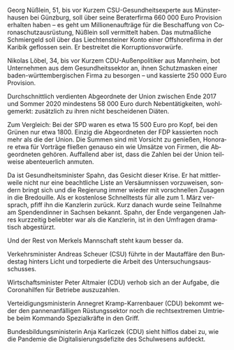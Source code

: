 Ge­org Nüß­lein, 51, bis vor Kur­zem CSU-Ge­sund­heits­ex­per­te aus Müns­ter­hau­sen bei Günz­burg, soll über sei­ne Be­ra­ter­fir­ma 660 000 Euro Pro­vi­si­on er­hal­ten ha­ben – es geht um Mil­lio­nen­auf­trä­ge für die Be­schaf­fung von Co­ro­na­schutz­aus­rüs­tung, Nüß­lein soll ver­mit­telt ha­ben. Das mut­maß­li­che Schmier­geld soll über das Liech­ten­stei­ner Kon­to ei­ner Off­shore­fir­ma in der Ka­ri­bik ge­flos­sen sein. Er be­strei­tet die Kor­rup­ti­ons­vor­wür­fe.

Ni­ko­las Lö­b­el, 34, bis vor Kur­zem CDU-Au­ßen­po­li­ti­ker aus Mann­heim, bot Un­ter­neh­men aus dem Ge­sund­heits­sek­tor an, ih­nen Schutz­mas­ken ei­ner ba­den-würt­tem­ber­gi­schen Fir­ma zu be­sor­gen – und kas­sier­te 250 000 Euro Pro­vi­si­on.

Durch­schnitt­lich ver­dien­ten Ab­ge­ord­ne­te der Uni­on zwi­schen Ende 2017 und Som­mer 2020 min­des­tens 58 000 Euro durch Ne­ben­tä­tig­kei­ten, wohl­ge­merkt: zu­sätz­lich zu ih­ren nicht be­schei­de­nen Diä­ten.

Zum Ver­gleich: Bei der SPD wa­ren es etwa 15 500 Euro pro Kopf, bei den Grü­nen nur etwa 1800. Ein­zig die Ab­ge­ord­ne­ten der FDP kas­sier­ten noch mehr als die der Uni­on. Die Sum­men sind mit Vor­sicht zu ge­nie­ßen, Ho­no­ra­re etwa für Vor­trä­ge flie­ßen ge­nau­so ein wie Um­sät­ze von Fir­men, die Ab­ge­ord­ne­ten ge­hö­ren. Auf­fal­lend aber ist, dass die Zah­len bei der Uni­on teil­wei­se aben­teu­er­lich an­mu­ten.

Da ist Ge­sund­heits­mi­nis­ter Spahn, das Ge­sicht die­ser Kri­se. Er hat mitt­ler­wei­le nicht nur eine be­acht­li­che Lis­te an Ver­säum­nis­sen vor­zu­wei­sen, son­dern bringt sich und die Re­gie­rung im­mer wie­der mit vor­schnel­len Zu­sa­gen in die Bre­douil­le. Als er kos­ten­lo­se Schnell­tests für alle zum 1. März ver­sprach, pfiff ihn die Kanz­le­rin zu­rück. Kurz da­nach wur­de sei­ne Teil­nah­me am Spen­dend­in­ner in Sach­sen be­kannt. Spahn, der Ende ver­gan­ge­nen Jah­res kurz­zei­tig be­lieb­ter war als die Kanz­le­rin, ist in den Um­fra­gen dra­ma­tisch ab­ge­stürzt.

Und der Rest von Mer­kels Mann­schaft steht kaum bes­ser da.

Ver­kehrs­mi­nis­ter An­dre­as Scheu­er (CSU) führ­te in der Mautaf­fä­re den Bun­des­tag hin­ters Licht und tor­pe­dier­te die Ar­beit des Un­ter­su­chungs­aus­schus­ses.

Wirt­schafts­mi­nis­ter Pe­ter Alt­mai­er (CDU) ver­hob sich an der Auf­ga­be, die Co­ro­na­hil­fen für Be­trie­be aus­zu­zah­len.

Ver­tei­di­gungs­mi­nis­te­rin An­ne­gret Kramp-Kar­ren­bau­er (CDU) be­kommt we­der den pan­nen­an­fäl­li­gen Rüs­tungs­sek­tor noch die rechts­ex­tre­men Um­trie­be beim Kom­man­do Spe­zi­al­kräf­te in den Griff.

Bun­des­bil­dungs­mi­nis­te­rin Anja Kar­lic­zek (CDU) sieht hilf­los da­bei zu, wie die Pan­de­mie die Di­gi­ta­li­sie­rungs­de­fi­zi­te des Schul­we­sens auf­deckt.